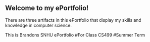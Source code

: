 ## Welcome to my ePortfolio!

There are three artifacts in this ePortfolio that display my skills and knowledge in computer science.

This is Brandons SNHU ePortfolio
#For Class CS499
#Summer Term

